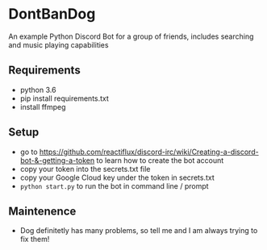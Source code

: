 # DontBanDog
An example Python Discord Bot for a group of friends, includes searching and music playing capabilities

## Requirements
* python 3.6
* pip install requirements.txt
* install ffmpeg

## Setup
* go to https://github.com/reactiflux/discord-irc/wiki/Creating-a-discord-bot-&-getting-a-token to learn how to create the bot account
* copy your token into the secrets.txt file
* copy your Google Cloud key under the token in secrets.txt
* ```python start.py``` to run the bot in command line / prompt

## Maintenence
* Dog definitetly has many problems, so tell me and I am always trying to fix them!
